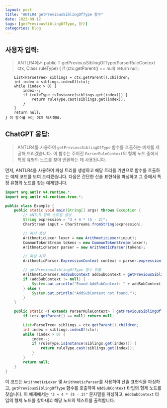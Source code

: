 ```yaml
---
layout: post
title: "ANTLR4 getPreviousSiblingOfType 함수"
date: 2023-09-12
tags: [getPreviousSiblingOfType, 함수]
categories: blog
---
```


## 사용자 입력:
> ANTLR4에서     public <T extends ParserRuleContext> T getPreviousSiblingOfType(ParserRuleContext ctx, Class<T> ruleType) {
        if (ctx.getParent() == null) return null;

        List<ParseTree> siblings = ctx.getParent().children;
        int index = siblings.indexOf(ctx);
        while (index > 0) {
            index--;
            if (ruleType.isInstance(siblings.get(index))) {
                return ruleType.cast(siblings.get(index));
            }
        }
        return null;
    } 이 함수를 쓰는 예제 제시해봐.

## ChatGPT 응답:
> ANTLR4를 사용하여 `getPreviousSiblingOfType` 함수를 호출하는 예제를 제공해 드리겠습니다. 이 함수는 주어진 `ParserRuleContext`의 형제 노드 중에서 특정 유형의 노드를 찾아 반환하는 데 사용됩니다.

먼저, ANTLR4를 사용하여 파싱 트리를 생성하고 해당 트리를 기반으로 함수를 호출하는 예제 코드를 보여 드리겠습니다. 다음은 간단한 산술 표현식을 파싱하고 그 중에서 특정 유형의 노드를 찾는 예제입니다.

```java
import org.antlr.v4.runtime.*;
import org.antlr.v4.runtime.tree.*;

public class Example {
    public static void main(String[] args) throws Exception {
        // ANTLR 입력 스트림 생성
        String expression = "3 + 4 * (5 - 2)";
        CharStream input = CharStreams.fromString(expression);

        // 파서 생성
        ArithmeticLexer lexer = new ArithmeticLexer(input);
        CommonTokenStream tokens = new CommonTokenStream(lexer);
        ArithmeticParser parser = new ArithmeticParser(tokens);

        // 파싱 시작
        ArithmeticParser.ExpressionContext context = parser.expression();

        // getPreviousSiblingOfType 함수 호출
        ArithmeticParser.AddSubContext addSubContext = getPreviousSiblingOfType(context, ArithmeticParser.AddSubContext.class);
        if (addSubContext != null) {
            System.out.println("Found AddSubContext: " + addSubContext.getText());
        } else {
            System.out.println("AddSubContext not found.");
        }
    }

    public static <T extends ParserRuleContext> T getPreviousSiblingOfType(ParserRuleContext ctx, Class<T> ruleType) {
        if (ctx.getParent() == null) return null;

        List<ParseTree> siblings = ctx.getParent().children;
        int index = siblings.indexOf(ctx);
        while (index > 0) {
            index--;
            if (ruleType.isInstance(siblings.get(index))) {
                return ruleType.cast(siblings.get(index));
            }
        }
        return null;
    }
}
```

이 코드는 `ArithmeticLexer` 및 `ArithmeticParser`를 사용하여 산술 표현식을 파싱하고, `getPreviousSiblingOfType` 함수를 호출하여 `AddSubContext` 타입의 형제 노드를 찾습니다. 이 예제에서는 `"3 + 4 * (5 - 2)"` 문자열을 파싱하고, `AddSubContext` 타입의 형제 노드를 찾아내고 해당 노드의 텍스트를 출력합니다.

